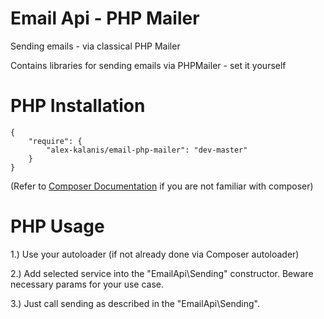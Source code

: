 # Email Api - PHP Mailer 

Sending emails - via classical PHP Mailer 

Contains libraries for sending emails via PHPMailer - set it yourself 

# PHP Installation

```
{
    "require": {
        "alex-kalanis/email-php-mailer": "dev-master"
    }
}
```

(Refer to [Composer Documentation](https://github.com/composer/composer/blob/master/doc/00-intro.md#introduction) if you are not
familiar with composer)


# PHP Usage

1.) Use your autoloader (if not already done via Composer autoloader)

2.) Add selected service into the "EmailApi\Sending" constructor. Beware necessary params for your use case.

3.) Just call sending as described in the "EmailApi\Sending".

